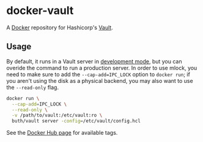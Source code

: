# docker-vault

A [Docker](https://www.docker.com/) repository for Hashicorp's [Vault](https://vaultproject.io/).

## Usage

By default, it runs in a Vault server in [development mode](https://vaultproject.io/docs/concepts/dev-server.html), but you can overide the command to run a production server. In order to use mlock, you need to make sure to add the `--cap-add=IPC_LOCK` option to `docker run`; if you aren't using the disk as a physical backend, you may also want to use the `--read-only` flag.

```bash
docker run \
  --cap-add=IPC_LOCK \
  --read-only \
  -v /path/to/vault:/etc/vault:ro \
  buth/vault server -config=/etc/vault/config.hcl
```

See the [Docker Hub page](https://registry.hub.docker.com/u/buth/vault/) for available tags.
